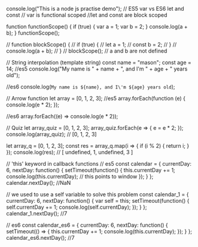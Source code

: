console.log("This is a node js practise demo");
// ES5 var vs ES6 let and const
// var is functional scoped
//let and const are block scoped

function functionScope() {
  if (true) {
    var a = 1;
    var b = 2;
  }
  console.log(a + b);
}
functionScope();

// function blockScope() {
//   if (true) {
//     let a = 1;
//     const b = 2;
//   }
//   console.log(a + b);
// }
// blockScope(); // a and b are not defined

// String interpolation (template string)
const name = "mason";
const age = 14;
//es5
console.log("My name is " + name + ", and I'm " + age + " years old");

//es6
console.log(`My name is ${name}, and I\'m ${age} years old`);

// Arrow function
let array = [0, 1, 2, 3];
//es5
array.forEach(function (e) {
  console.log(e * 2);
});

//es6
array.forEach((e) => console.log(e * 2));


// Quiz
let array_quiz = [0, 1, 2, 3];
array_quiz.forEach(e => {
    e = e * 2;
  });
console.log(array_quiz); //  [0, 1, 2, 3]

let array_q = [0, 1, 2, 3];
const res = array_q.map(i => {
    if (i % 2) {
      return i;
    }
  });
console.log(res); //  [ undefined, 1, undefined, 3 ]

// 'this' keyword in callback functions
// es5
const calendar = {
  currentDay: 6,
  nextDay: function() {
    setTimeout(function() {
      this.currentDay += 1;
      console.log(this.currentDay); // this points to window
    });
  }
};
calendar.nextDay(); //NaN

// we used to use a self variable to solve this problem
const calendar_1 = {
  currentDay: 6,
  nextDay: function() {
    var self = this;
    setTimeout(function() {
      self.currentDay += 1;
      console.log(self.currentDay);
    });
  }
};
calendar_1.nextDay(); //7

// es6
const calendar_es6 = {
  currentDay: 6,
  nextDay: function() {
    setTimeout(() => {
      this.currentDay += 1;
      console.log(this.currentDay);
    });
  }
};
calendar_es6.nextDay(); //7
